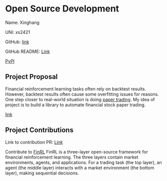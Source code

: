 # Open Source Development

Name: Xinghang

UNI: xs2421

GitHub: [link](https://github.com/everssun)

GitHub README: [Link](https://github.com/everssun/everssun/blob/main/README.md)

[PyPI](https://pypi.org/user/eversun/)

## Project Proposal

Financial reinforcement learning tasks often rely on backtest results. However, backtest results often cause some overfitting issues for reasons. One step closer to real-world situation is doing [paper trading](https://www.tradingview.com/support/solutions/43000516466-paper-trading-main-functionality/). My idea of project is to build a library to automate financial stock paper trading.

[link](../projects/python/FinRL-paper_trading-sun.md)

## Project Contributions

Link to contribution PR: [Link](https://github.com/AI4Finance-Foundation/FinRL-Meta/pull/292)

Contribute to [FinRL](https://github.com/AI4Finance-Foundation/FinRL)
FinRL is a three-layer open-source framework for financial reinforcement learning. The three layers contain market environments, agents, and applications. For a trading task (the top layer), an agent (the middle layer) interacts with a market environment (the bottom layer), making sequential decisions.
